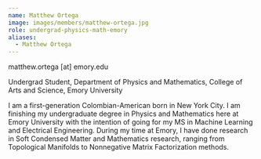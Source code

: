 ```yaml
---
name: Matthew Ortega
image: images/members/matthew-ortega.jpg
role: undergrad-physics-math-emory
aliases:
  - Matthew Ortega
---
```


matthew.ortega [at] emory.edu

Undergrad Student, Department of Physics and Mathematics, College of Arts and Science, Emory University

I am a first-generation Colombian-American born in New York City. I am finishing my undergraduate degree in Physics and Mathematics here at Emory University with the intention of going for my MS in Machine Learning and Electrical Engineering. During my time at Emory, I have done research in Soft Condensed Matter and Mathematics research, ranging from Topological Manifolds to Nonnegative Matrix Factorization methods.
